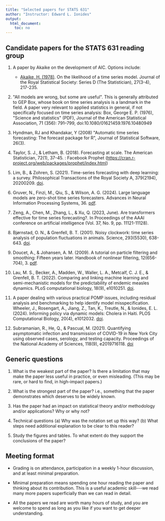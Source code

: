 ```yaml
---
title: "Selected papers for STATS 631"
author: "Instructor: Edward L. Ionides"
output:
  html_document:
    toc: no
---
```


## Candidate papers for the STATS 631 reading group

1. A paper by Akaike on the development of AIC. Options include:
    + [Akaike, H. (1978)](https://www.jstor.org/stable/pdf/2988185.pdf). On the likelihood of a time series model. Journal of the Royal Statistical Society: Series D (The Statistician), 27(3-4), 217-235.

1. "All models are wrong, but some are useful". This is generally attributed to GEP Box, whose book on time series analysis is a landmark in the field. A paper very relevant to applied statistics in general, if not specifically focused on time series analysis:
Box, George E. P. (1976), "Science and statistics" (PDF), Journal of the American Statistical Association, 71 (356): 791–799, doi:10.1080/01621459.1976.10480949

1. Hyndman, RJ and Khandakar, Y (2008) "Automatic time series forecasting: The forecast package for R", Journal of Statistical Software, 26(3).

1. Taylor, S. J., & Letham, B. (2018). Forecasting at scale. The American Statistician, 72(1), 37-45. : Facebook Prophet (https://cran.r-project.org/web/packages/prophet/index.html)

1. Lim, B., & Zohren, S. (2021). Time-series forecasting with deep learning: a survey. Philosophical Transactions of the Royal Society A, 379(2194), 20200209. [doi](https://doi.org/10.1098/rsta.2020.0209).

1. Gruver, N., Finzi, M., Qiu, S., & Wilson, A. G. (2024). Large language models are zero-shot time series forecasters. Advances in Neural Information Processing Systems, 36.
[pdf](https://proceedings.neurips.cc/paper_files/paper/2023/file/3eb7ca52e8207697361b2c0fb3926511-Paper-Conference.pdf).

1. Zeng, A., Chen, M., Zhang, L., & Xu, Q. (2023, June). Are transformers effective for time series forecasting?. In Proceedings of the AAAI conference on artificial intelligence (Vol. 37, No. 9, pp. 11121-11128).

1. Bjørnstad, O. N., & Grenfell, B. T. (2001). Noisy clockwork: time series analysis of population fluctuations in animals. Science, 293(5530), 638-643. [doi](https://doi.org/10.1126/science.1062226).

1. Doucet, A., & Johansen, A. M. (2009). A tutorial on particle filtering and smoothing: Fifteen years later. Handbook of nonlinear filtering, 12(656-704), 3. [pdf](http://www.warwick.ac.uk/fac/sci/statistics/staff/academic-research/johansen/publications/dj11.pdf).

1. Lau, M. S., Becker, A., Madden, W., Waller, L. A., Metcalf, C. J. E., & Grenfell, B. T. (2022). Comparing and linking machine learning and semi-mechanistic models for the predictability of endemic measles dynamics. PLoS computational biology, 18(9), e1010251. [doi](https://doi.org/10.1371/journal.pcbi.1010251).

1. A paper dealing with various practical POMP issues, including residual analysis and benchmarking to help identify model misspecification. Wheeler, J., Rosengart, A., Jiang, Z., Tan, K., Treutle, N., & Ionides, E. L. (2024). Informing policy via dynamic models: Cholera in Haiti. PLOS Computational Biology, 20(4), e1012032. [doi](https://doi.org/10.1371/journal.pcbi.1012032).

1. Subramanian, R., He, Q., & Pascual, M. (2021). Quantifying asymptomatic infection and transmission of COVID-19 in New York City using observed cases, serology, and testing capacity. Proceedings of the National Academy of Sciences, 118(9), e2019716118. [doi](https://doi.org/10.1073/pnas.2019716118)

## Generic questions

1. What is the weakest part of the paper? Is there a limitation that may make the paper less useful in practice, or even misleading. (This may be rare, or hard to find, in high-impact papers.)

2. What is the strongest part of the paper? i.e., something that the paper demonstrates which deserves to be widely known.

3. Has the paper had an impact on statistical theory and/or methodology and/or applications? Why or why not?

4. Technical questions
    (a) Why was the notation set up this way?
    (b) What steps need additional explanation to be clear to this reader?

5. Study the figures and tables. To what extent do they support the conclusions of the paper?
    
## Meeting format

* Grading is on attendance, participation in a weekly 1-hour discussion, and at least minimal preparation.

* Minimal preparation means spending one hour reading the paper and thinking about its contribution. This is a useful academic skill---we read many more papers superficially than we can read in detail.

* All the papers we read are worth many hours of study, and you are welcome to spend as long as you like if you want to get deeper understanding.




